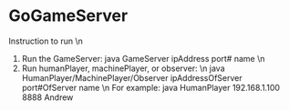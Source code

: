GoGameServer
============
Instruction to run \n
1. Run the GameServer: java GameServer ipAddress port# name \n
2. Run humanPlayer, machinePlayer, or observer: \n
  java HumanPlayer/MachinePlayer/Observer ipAddressOfServer port#OfServer name \n
  For example: java HumanPlayer 192.168.1.100 8888 Andrew